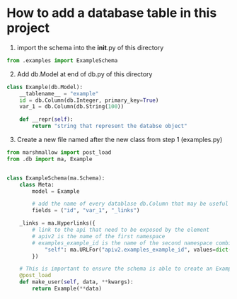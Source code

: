 # How to add a database table in this project

1. import the schema into the __init__.py of this directory
```python
from .examples import ExampleSchema
```

2. Add db.Model at end of db.py of this directory
```python
class Example(db.Model):
	__tablename__ = "example"
	id = db.Column(db.Integer, primary_key=True)
	var_1 = db.Column(db.String(100))

	def __repr(self):
		return "string that represent the databse object"
```

3. Create a new file named after the new class from step 1 (examples.py)

```python
from marshmallow import post_load
from .db import ma, Example


class ExampleSchema(ma.Schema):
	class Meta:
		model = Example

		# add the name of every datablase db.Column that may be useful in the front end. When not sure, add all of them 
		fields = ("id", "var_1", "_links")

	_links = ma.Hyperlinks({
		# link to the api that need to be exposed by the element
		# apiv2 is the name of the first namespace
		# examples_example_id is the name of the second namespace combined with the name of the class of the desired route.
			"self": ma.URLFor("apiv2.examples_example_id", values=dict(id="<id>")),
		})

	# This is important to ensure the schema is able to create an Example database row from the json received in the request
	@post_load
	def make_user(self, data, **kwargs): 
		return Example(**data)
```